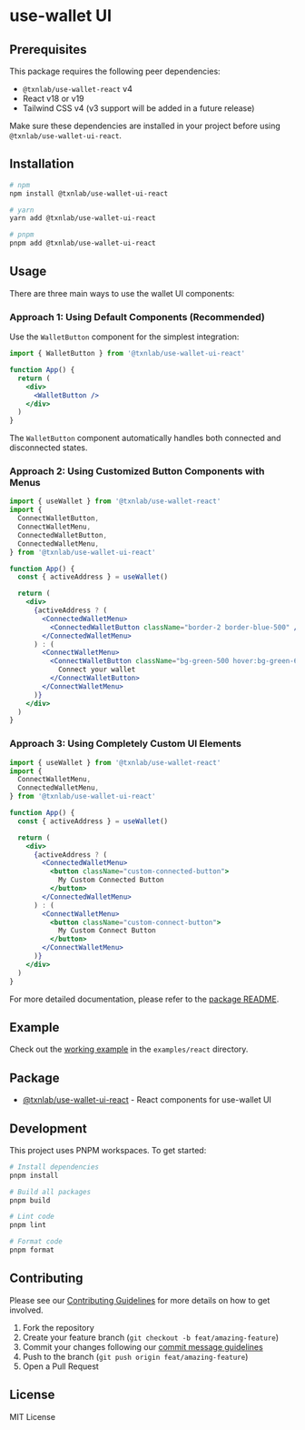 # use-wallet UI

## Prerequisites

This package requires the following peer dependencies:

- `@txnlab/use-wallet-react` v4
- React v18 or v19
- Tailwind CSS v4 (v3 support will be added in a future release)

Make sure these dependencies are installed in your project before using `@txnlab/use-wallet-ui-react`.

## Installation

```bash
# npm
npm install @txnlab/use-wallet-ui-react

# yarn
yarn add @txnlab/use-wallet-ui-react

# pnpm
pnpm add @txnlab/use-wallet-ui-react
```

## Usage

There are three main ways to use the wallet UI components:

### Approach 1: Using Default Components (Recommended)

Use the `WalletButton` component for the simplest integration:

```jsx
import { WalletButton } from '@txnlab/use-wallet-ui-react'

function App() {
  return (
    <div>
      <WalletButton />
    </div>
  )
}
```

The `WalletButton` component automatically handles both connected and disconnected states.

### Approach 2: Using Customized Button Components with Menus

```jsx
import { useWallet } from '@txnlab/use-wallet-react'
import {
  ConnectWalletButton,
  ConnectWalletMenu,
  ConnectedWalletButton,
  ConnectedWalletMenu,
} from '@txnlab/use-wallet-ui-react'

function App() {
  const { activeAddress } = useWallet()

  return (
    <div>
      {activeAddress ? (
        <ConnectedWalletMenu>
          <ConnectedWalletButton className="border-2 border-blue-500" />
        </ConnectedWalletMenu>
      ) : (
        <ConnectWalletMenu>
          <ConnectWalletButton className="bg-green-500 hover:bg-green-600">
            Connect your wallet
          </ConnectWalletButton>
        </ConnectWalletMenu>
      )}
    </div>
  )
}
```

### Approach 3: Using Completely Custom UI Elements

```jsx
import { useWallet } from '@txnlab/use-wallet-react'
import {
  ConnectWalletMenu,
  ConnectedWalletMenu,
} from '@txnlab/use-wallet-ui-react'

function App() {
  const { activeAddress } = useWallet()

  return (
    <div>
      {activeAddress ? (
        <ConnectedWalletMenu>
          <button className="custom-connected-button">
            My Custom Connected Button
          </button>
        </ConnectedWalletMenu>
      ) : (
        <ConnectWalletMenu>
          <button className="custom-connect-button">
            My Custom Connect Button
          </button>
        </ConnectWalletMenu>
      )}
    </div>
  )
}
```

For more detailed documentation, please refer to the [package README](./packages/react/README.md).

## Example

Check out the [working example](./examples/react) in the `examples/react` directory.

## Package

- [@txnlab/use-wallet-ui-react](./packages/react) - React components for use-wallet UI

## Development

This project uses PNPM workspaces. To get started:

```bash
# Install dependencies
pnpm install

# Build all packages
pnpm build

# Lint code
pnpm lint

# Format code
pnpm format
```

## Contributing

Please see our [Contributing Guidelines](./CONTRIBUTING.md) for more details on how to get involved.

1. Fork the repository
2. Create your feature branch (`git checkout -b feat/amazing-feature`)
3. Commit your changes following our [commit message guidelines](./CONTRIBUTING.md#git-commit-guidelines)
4. Push to the branch (`git push origin feat/amazing-feature`)
5. Open a Pull Request

## License

MIT License
